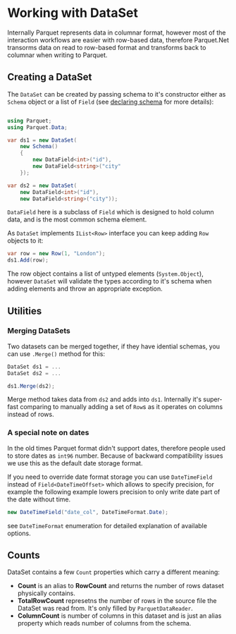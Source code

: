 # Working with DataSet

Internally Parquet represents data in columnar format, however most of the interaction workflows are easier with row-based data, therefore Parquet.Net transorms data on read to row-based format and transforms back to columnar when writing to Parquet.

## Creating a DataSet

The `DataSet` can be created by passing schema to it's constructor either as `Schema` object or a list of `Field` (see [declaring schema](schema.md) for more details):


```csharp

using Parquet;
using Parquet.Data;

var ds1 = new DataSet(
	new Schema()
	{
		new DataField<int>("id"),
		new DataField<string>("city"
	});

var ds2 = new DataSet(
	new DataField<int>("id"),
	new DataField<string>("city"));
```

`DataField` here is a subclass of `Field` which is designed to hold column data, and is the most common schema element.

As `DataSet` implements `IList<Row>` interface you can keep adding `Row` objects to it:

```csharp
var row = new Row(1, "London");
ds1.Add(row);
```

The row object contains a list of untyped elements (`System.Object`), however `DataSet` will validate the types according to it's schema when adding elements and throw an appropriate exception.

## Utilities

### Merging DataSets

Two datasets can be merged together, if they have idential schemas, you can use `.Merge()` method for this:

```csharp
DataSet ds1 = ...
DataSet ds2 = ...

ds1.Merge(ds2);
```

Merge method takes data from `ds2` and adds into `ds1`. Internally it's super-fast comparing to manually adding a set of `Row`s as it operates on columns instead of rows.

### A special note on dates

In the old times Parquet format didn't support dates, therefore people used to store dates as `int96` number. Because of backward compatibility issues we use this as the default date storage format.

If you need to override date format storage you can use `DateTimeField` instead of `Field<DateTimeOffset>` which allows to specify precision, for example the following example lowers precision to only write date part of the date without time.

```csharp
new DateTimeField("date_col", DateTimeFormat.Date);
```

see `DateTimeFormat` enumeration for detailed explanation of available options.

## Counts

DataSet contains a few `Count` properties which carry a different meaning:

- **Count** is an alias to **RowCount** and returns the number of rows dataset physically contains.
- **TotalRowCount** represetns the number of rows in the source file the DataSet was read from. It's only filled by `ParquetDataReader`.
- **ColumnCount** is number of columns in this dataset and is just an alias property which reads number of columns from the schema.
